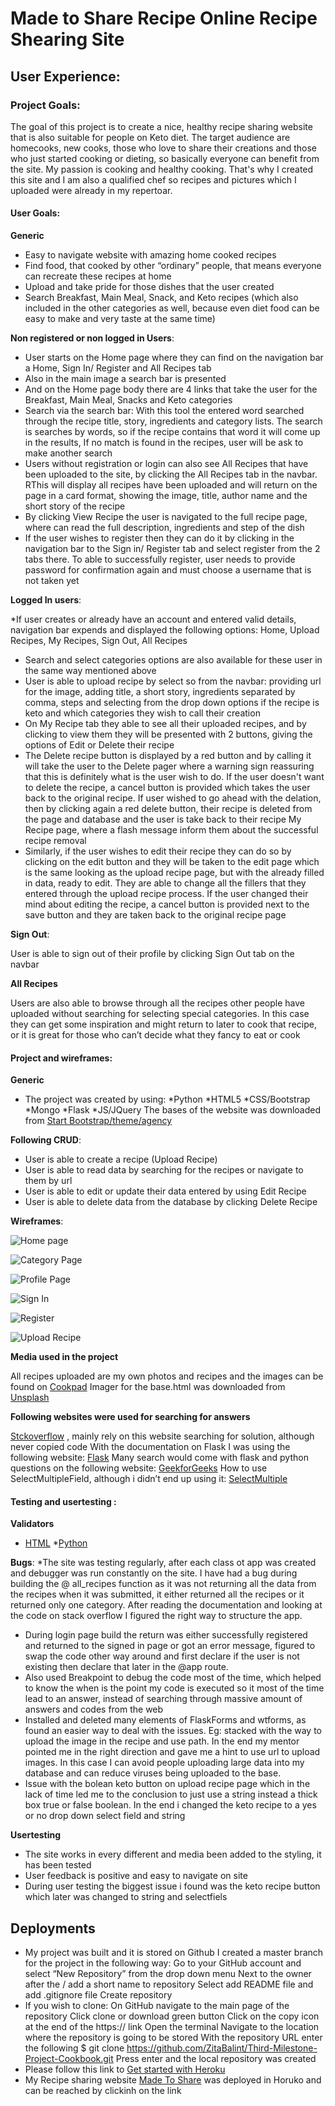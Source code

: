 # Made to Share Recipe Online Recipe Shearing Site 

## User Experience:

### Project Goals:

The goal of this project is to create a nice, healthy recipe sharing website that is also suitable for people on Keto diet.
The target audience are homecooks, new cooks, those who love to share their creations and those who just started cooking or dieting, so basically everyone can benefit from the site. My passion is cooking and healthy cooking. That's why I created this site and I am also a qualified chef so recipes and pictures which I uploaded were already in my repertoar. 

#### User Goals:
**Generic**

* Easy to navigate website with amazing home cooked recipes
* Find food, that cooked by other “ordinary” people, that means everyone can recreate these recipes at home 
* Upload and take pride for those dishes that the user created 
* Search Breakfast, Main Meal, Snack, and Keto recipes (which also included in the other categories as well, because even diet food can be easy to make and very taste at the same time)

**Non registered or non logged in Users**:

* User starts on the Home page where they can find on the navigation bar a Home, Sign In/ Register and All Recipes tab
* Also in the main image a search bar is presented 
* And on the Home page body there are 4 links that take the user for the Breakfast, Main Meal, Snacks and Keto categories
*  Search via the search bar: With this tool the entered word searched through the recipe title, story, ingredients and category lists. The search is searches by words, so if the recipe contains that word it will come up in the results, If no match is found in the recipes, user will be ask to make another search
* Users without registration or login can also see All Recipes that have been uploaded to the site, by clicking the All Recipes tab in the navbar. RThis will display all recipes have been uploaded and will return on the page in a card format, showing the image, title, author name and the short story of the recipe
* By clicking View Recipe the user is navigated to the full recipe page, where can read the full description, ingredients and step of the dish
* If the user wishes to register then they can do it by clicking in the navigation bar to the Sign in/ Register tab and select register from the 2 tabs there. To able to successfully register, user needs to provide password for confirmation again and must choose a username that is not taken yet



**Logged In users**:

*If user creates or already have an account and entered valid details, navigation bar expends and displayed the following options: Home, Upload Recipes, My Recipes, Sign Out, All Recipes
* Search and select categories options are also available for these user in the same way mentioned above 
* User is able to upload recipe by select so from the navbar: providing url for the image, adding title, a short story, ingredients separated by comma, steps and selecting from the drop down options if the recipe is keto and which categories they wish to call their creation
* On My Recipe tab they able to see all their uploaded recipes, and by clicking to view them they will be presented with 2 buttons, giving the options of Edit or Delete their recipe
* The Delete recipe button is displayed by a red button and by calling it will take the user to the Delete pager where a warning sign reassuring that this is definitely what is the user wish to do. If the user doesn't want to delete the recipe, a cancel button is provided which takes the user back to the original recipe. If user wished to go ahead with the delation, then by clicking again a red delete button, their recipe is deleted from the page and database and the user is take back to their recipe My Recipe page, where a flash message inform them about the successful recipe removal
* Similarly, if the user wishes to edit their recipe they can do so by clicking on the edit button and they will be taken to the edit page which is the same looking as the upload recipe page, but with the already filled in data, ready to edit. They are able to change all the fillers that they entered through the upload recipe process. If the user changed their mind about editing the recipe, a cancel button is provided next to the save button and they are taken back to the original recipe page

**Sign Out**:

User is able to sign out of their profile by clicking Sign Out tab on the navbar

**All Recipes**

Users are also able to browse through all the recipes other people have uploaded without searching for selecting special categories. In this case they can get some inspiration and might return to later to cook that recipe, or it is great for those who can’t decide what they fancy to eat or cook

#### Project and wireframes:
**Generic**

* The project was created by using:
	*Python
	*HTML5
	*CSS/Bootstrap
	*Mongo
	*Flask
	*JS/JQuery
The bases of the website was downloaded from [Start Bootstrap/theme/agency](https://startbootstrap.com/theme/agency)

**Following CRUD**:

* User is able to create a recipe (Upload Recipe)
* User is able to read data by searching for the recipes or navigate to them by url 
* User is able to edit or update their data entered by using Edit Recipe 
* User is able to delete data from the database by clicking Delete Recipe

**Wireframes**:

![Home page](https://res.cloudinary.com/dbwtdwgnt/image/upload/v1621762978/3rd%20project/IMG_0265_hzyr9g.jpg)

![Category Page](https://res.cloudinary.com/dbwtdwgnt/image/upload/v1621762978/3rd%20project/IMG_0267_fms1li.jpg)

![Profile Page](https://res.cloudinary.com/dbwtdwgnt/image/upload/v1621762979/3rd%20project/IMG_0269_sqmanx.jpg)

![Sign In](https://res.cloudinary.com/dbwtdwgnt/image/upload/v1621762980/3rd%20project/IMG_0271_ctf54w.jpg)

![Register](https://res.cloudinary.com/dbwtdwgnt/image/upload/v1621762980/3rd%20project/IMG_0272_ihyfkl.jpg)

![Upload Recipe](https://res.cloudinary.com/dbwtdwgnt/image/upload/v1621762979/3rd%20project/IMG_0270_xj3ljg.jpg)

**Media used in the project**

All recipes uploaded are my own photos and recipes and the images can be found on [Cookpad](https://cookpad.com)
Imager for the base.html was downloaded from [Unsplash](https://unsplash.com/photos/jUPOXXRNdcA)

**Following websites were used for searching for answers**

[Stckoverflow](https://stackoverflow.com/) , mainly rely on this website searching for solution, although never copied code 
With the documentation on Flask I was using the following website: [Flask](https://flask.palletsprojects.com/en/2.0.x/)
Many search would come with flask and python questions on the following website: [GeekforGeeks](https://www.geeksforgeeks.org/)
How to use SelectMultipleField, although i didn’t end up using it: [SelectMultiple](https://stackoverflow.com/questions/13558345/flask-app-using-wtforms-with-selectmultiplefield)

#### Testing and usertesting :
**Validators**
* [HTML](https://validator.w3.org/)
*[Python](https://extendsclass.com/python-tester.html)

**Bugs**:
*The site was testing regularly, after each class ot app was created and debugger was run constantly on the site. I have had a bug during building the @ all_recipes function as it was not returning all the data from the recipes when it was submitted, it either returned all the recipes or it returned only one category. After reading the documentation and looking at the code on stack overflow I figured the right way to structure the app.
* During login page build the return was either successfully registered and returned to the signed in page or got an error message, figured to swap the code other way around and first declare if the user is not existing then declare that later in the @app route.
* Also used Breakpoint to debug the code most of the time, which helped to know the when is the point my code is executed so it most of the time lead to an answer, instead of searching through massive amount of answers and codes from the web
* Installed and deleted many elements of FlaskForms and wtforms, as found an easier way to deal with the issues. Eg: stacked with the way to upload the image in the recipe and use path. In the end my mentor pointed me in the right direction and gave me a hint to use url to upload images. In this case I can avoid people uploading large data into my database and can reduce viruses being uploaded to the base. 
* Issue with the bolean keto button on upload recipe page which in the lack of time led me to the conclusion to just use a string instead a thick box true or false boolean. In the end i changed the keto recipe to a yes or no drop down select field and string

**Usertesting**
* The site works in every different and media been added to the styling, it has been tested 
* User feedback is positive and easy to navigate on site
* During user testing the biggest issue i found was the keto recipe button which later was changed to string and selectfiels 

## Deployments
- My project was built and it is stored on Github I created a master branch for the project in the following way: Go to your GitHub account and select “New Repository” from the drop down menu Next to the owner after the / add a short name to repository Select add README file and add .gitignore file Create repository
- If you wish to clone: On GitHub navigate to the main page of the repository Click clone or download green button Click on the copy icon at the end of the https:// link Open the terminal Navigate to the location where the repository is going to be stored With the repository URL enter the following $ git clone https://github.com/ZitaBalint/Third-Milestone-Project-Cookbook.git Press enter and the local repository was created
- Please follow this link to [Get started with Heroku](https://devcenter.heroku.com/articles/getting-started-with-python?singlepage=true)
- My Recipe sharing website [Made To Share](https://cookbook-milestone-project.herokuapp.com/recipe/60a5b4e2d32125a74b678dc6) was deployed in Horuko and can be reached by clickinh on the link 